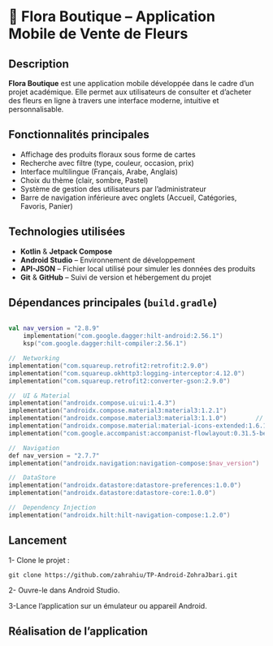 # 🌸 Flora Boutique – Application Mobile de Vente de Fleurs

##  Description
**Flora Boutique** est une application mobile développée dans le cadre d’un projet académique. Elle permet aux utilisateurs de consulter et d’acheter des fleurs en ligne à travers une interface moderne, intuitive et personnalisable.

##  Fonctionnalités principales
- Affichage des produits floraux sous forme de cartes
- Recherche avec filtre (type, couleur, occasion, prix)
- Interface multilingue (Français, Arabe, Anglais)
- Choix du thème (clair, sombre, Pastel)
- Système de gestion des utilisateurs par l’administrateur
- Barre de navigation inférieure avec onglets (Accueil, Catégories, Favoris, Panier)

## Technologies utilisées
- **Kotlin** & **Jetpack Compose** 
- **Android Studio** – Environnement de développement
- **API-JSON** – Fichier local utilisé pour simuler les données des produits
- **Git** & **GitHub** – Suivi de version et hébergement du projet

##  Dépendances principales (`build.gradle`)

```kotlin

val nav_version = "2.8.9"
    implementation("com.google.dagger:hilt-android:2.56.1")
    ksp("com.google.dagger:hilt-compiler:2.56.1")

//  Networking
implementation("com.squareup.retrofit2:retrofit:2.9.0")
implementation("com.squareup.okhttp3:logging-interceptor:4.12.0")
implementation("com.squareup.retrofit2:converter-gson:2.9.0")

//  UI & Material
implementation("androidx.compose.ui:ui:1.4.3")
implementation("androidx.compose.material3:material3:1.2.1")
implementation("androidx.compose.material3:material3:1.1.0")        // legacy screens
implementation("androidx.compose.material:material-icons-extended:1.6.1")
implementation("com.google.accompanist:accompanist-flowlayout:0.31.5-beta")

//  Navigation
def nav_version = "2.7.7"
implementation("androidx.navigation:navigation-compose:$nav_version")

//  DataStore
implementation("androidx.datastore:datastore-preferences:1.0.0")
implementation("androidx.datastore:datastore-core:1.0.0")

//  Dependency Injection
implementation("androidx.hilt:hilt-navigation-compose:1.2.0")

```

## Lancement
1- Clone le projet :
```
git clone https://github.com/zahrahiu/TP-Android-ZohraJbari.git
```
2- Ouvre-le dans Android Studio.  

3-Lance l’application sur un émulateur ou appareil Android.  

## Réalisation de l’application

